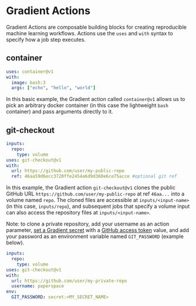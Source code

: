 # Gradient Actions

Gradient Actions are composable building blocks for creating reproducible machine learning workflows. Actions use the `uses` and `with` syntax to specify how a job step executes.

## container

```yaml
uses: container@v1
with:
  image: bash:3
  args: ["echo", "hello", "world"]
```

In this basic example, the Gradient action called `container@v1` allows us to pick an arbitrary docker container \(in this case the lightweight `bash` container\) and pass arguments directly to it.

## git-checkout

```yaml
inputs:
  repo:
    type: volume
uses: git-checkout@v1
with:
  url: https://github.com/user/my-public-repo
  ref: 46aa59d6ecc3720ffe2454a6d9d360e6ce75acce #optional git ref
```

In this example, the Gradient action `git-checkout@v1` clones the public GitHub URL `https://github.com/user/my-public-repo` at ref `46aa...` into a volume named `repo`. The cloned files are accessible at `inputs/<input-name>` \(in this case, `inputs/repo`\), and subsequent jobs that specify a volume input can also access the repository files at `inputs/<input-name>`.  

Note: to clone a private repository, add your username as an action parameter, [set a Gradient secret](../../get-started/managing-projects/using-secrets.md#set-a-secret) with a [GitHub access token](https://docs.github.com/en/github/authenticating-to-github/creating-a-personal-access-token) value, and add your password as an environment variable named `GIT_PASSWORD` \(example below\).

```yaml
inputs:
  repo:
    type: volume
uses: git-checkout@v1
with:
  url: https://github.com/user/my-private-repo
  username: paperspace
env:
  GIT_PASSWORD: secret:<MY_SECRET_NAME>
```

